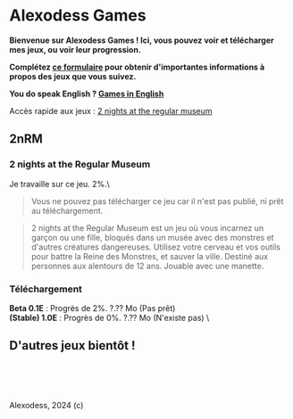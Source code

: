 # Alexodess Games
**Bienvenue sur Alexodess Games ! Ici, vous pouvez voir et télécharger mes jeux, ou voir leur progression.**

**Complétez [ce formulaire](/sub.html) pour obtenir d'importantes informations à propos des jeux que vous suivez.**

**You do speak English ? [Games in English](https://alexodess211.github.io/games/)**

Accès rapide aux jeux :
[2 nights at the regular museum](#2nrm)

## 2nRM
### 2 nights at the Regular Museum
Je travaille sur ce jeu. 2%.\
> Vous ne pouvez pas télécharger ce jeu car il n'est pas publié, ni prêt au téléchargement.

> 2 nights at the Regular Museum est un jeu où vous incarnez un garçon ou une fille, bloqués dans un musée avec des monstres et d'autres créatures dangereuses. Utilisez votre cerveau et vos outils pour battre la Reine des Monstres, et sauver la ville. Destiné aux personnes aux alentours de 12 ans. Jouable avec une manette.
### Téléchargement
**Beta 0.1E** : Progrès de 2%. ?.?? Mo (Pas prêt)\
**(Stable) 1.0E** : Progrès de 0%. ?.?? Mo (N'existe pas)
\
## D'autres jeux bientôt !
\
\
\
\
Alexodess, 2024 (c)
